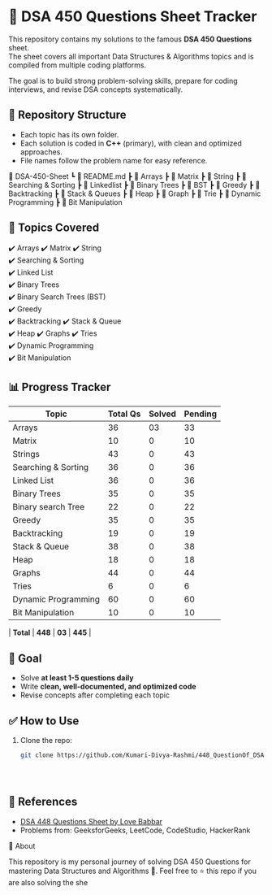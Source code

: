 # 🚀 DSA 450 Questions Sheet Tracker

This repository contains my solutions to the famous **DSA 450 Questions** sheet.  
The sheet covers all important Data Structures & Algorithms topics and is compiled from multiple coding platforms.  

The goal is to build strong problem-solving skills, prepare for coding interviews, and revise DSA concepts systematically.  



## 📌 Repository Structure
- Each topic has its own folder.
- Each solution is coded in **C++** (primary), with clean and optimized approaches.
- File names follow the problem name for easy reference.

📂 DSA-450-Sheet
┗ 📄 README.md
┣ 📂 Arrays
┣ 📂 Matrix
┣ 📂 String
┣ 📂 Searching & Sorting
┣ 📂 Linkedlist
┣ 📂 Binary Trees
┣ 📂 BST
┣ 📂 Greedy
┣ 📂 Backtracking
┣ 📂 Stack & Queues
┣ 📂 Heap
┣ 📂 Graph
┣ 📂 Trie
┣ 📂 Dynamic Programming
┣ 📂 Bit Manipulation



## 📝 Topics Covered
✔️ Arrays 
✔️️ Matrix 
✔️ String  
✔️ Searching & Sorting   
✔️ Linked List  
✔️ Binary Trees  
✔️ Binary Search Trees (BST)  
✔️ Greedy  
✔️ Backtracking 
✔️ Stack & Queue  
✔️ Heap
✔️ Graphs 
✔️️ Tries  
✔️ Dynamic Programming  
✔️ Bit Manipulation  
 

## 📊 Progress Tracker

| Topic                | Total Qs | Solved | Pending |
|----------------------|----------|--------|---------|
| Arrays               | 36       | 03     | 33      |
| Matrix               | 10       | 0      | 10      |
| Strings              | 43       | 0      | 43      |
| Searching & Sorting  | 36       | 0      | 36      |
| Linked List          | 36       | 0      | 36      |
| Binary Trees         | 35       | 0      | 35      |
| Binary search Tree   | 22       | 0      | 22      |
| Greedy               | 35       | 0      | 35      |
| Backtracking         | 19       | 0      | 19      |
| Stack & Queue        | 38       | 0      | 38      |
| Heap                 | 18       | 0      | 18      |
| Graphs               | 44       | 0      | 44      |
| Tries                | 6        | 0      | 6       |
| Dynamic Programming  | 60       | 0      | 60      |
| Bit Manipulation     | 10       | 0      | 10      |

| **Total**            | **448**  | **03**  | **445** |



## 🎯 Goal
- Solve **at least 1-5 questions daily**  
- Write **clean, well-documented, and optimized code**  
- Revise concepts after completing each topic  



## ✅ How to Use

1. Clone the repo:
   ```bash
   git clone https://github.com/Kumari-Divya-Rashmi/448_QuestionOf_DSA.git





## 📌 References

- [DSA 448 Questions Sheet by Love Babbar](https://drive.google.com/file/d/1FMdN_OCfOI0iAeDlqswCiC2DZzD4nPsb/view)  
- Problems from: GeeksforGeeks, LeetCode, CodeStudio, HackerRank


🌟 About

This repository is my personal journey of solving DSA 450 Questions for mastering Data Structures and Algorithms 🚀.
Feel free to ⭐ this repo if you are also solving the she